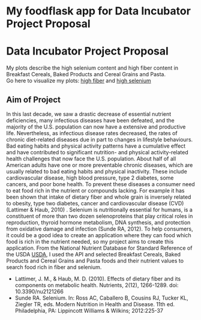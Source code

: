 # My foodflask app for Data Incubator Project Proposal
# Data Incubator Project Proposal
My plots describe the high selenium content and high fiber content in Breakfast Cereals, Baked Products and Cereal Grains and Pasta.<br>
Go here to visualize my plots: <a href="https://mynutapp.herokuapp.com/Fiber">high fiber</a> and <a href="https://mynutapp.herokuapp.com/Selenium">high selenium</a>

<h2>Aim of Project</h2>
In this last decade, we saw a drastic decrease of essential nutrient deficiencies, many infectious diseases have been defeated, and the majority of the U.S. population can now have a extensive and productive life. Nevertheless, as infectious disease rates decreased, the rates of chronic diet-related diseases due in part to changes in lifestyle behaviours. Bad eating habits and physical activity patterns have a cumulative effect and have contributed to significant nutrition- and physical activity-related health challenges that now face the U.S. population. About half of all American adults have one or more preventable chronic diseases, which are usually related to bad eating habits and physical inactivity. These include cardiovascular disease, high blood pressure, type 2 diabetes, some cancers, and poor bone health. 
To prevent these diseases a consumer need to eat food rich in the nutrient or compounds lacking.
For example it has been shown that intake of dietary fiber and whole grain is inversely related to obesity, type two diabetes, cancer and cardiovascular disease (CVD) (Lattimer & Haub, 2010) .
Selenium is nutritionally essential for humans, is a constituent of more than two dozen selenoproteins that play critical roles in reproduction, thyroid hormone metabolism, DNA synthesis, and protection from oxidative damage and infection (Sunde RA, 2012).
To help consumers, it could be a good idea to create an application where they can food which food is rich in the nutrient needed, so my project aims to create this application.
From the National Nutrient Database for Standard Reference of the USDA <a href="https://ndb.nal.usda.gov/ndb/doc/apilist/API-NUTRIENT-REPORT.md">USDA</a>, I used the API and selected Breakfast Cereals, Baked Products and Cereal Grains and Pasta foods and their nutrient values to search food rich in fiber and selenium.

- Lattimer, J. M., & Haub, M. D. (2010). Effects of dietary fiber and its components on metabolic health. Nutrients, 2(12), 1266-1289. doi: 10.3390/nu2121266
- Sunde RA. Selenium. In: Ross AC, Caballero B, Cousins RJ, Tucker KL, Ziegler TR, eds. Modern Nutrition in Health and Disease. 11th ed. Philadelphia, PA: Lippincott Williams & Wilkins; 2012:225-37
